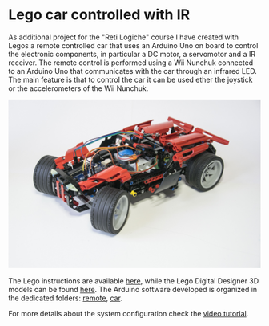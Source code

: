 # Lego car controlled with IR
As additional project for the "Reti Logiche" course I have created with Legos a remote controlled car that uses an Arduino Uno on board to control the electronic components, in particular a DC motor, a servomotor and a IR receiver. The remote control is performed using a Wii Nunchuk connected to an Arduino Uno that communicates with the car through an infrared LED. The main feature is that to control the car it can be used ether the joystick or the accelerometers of the Wii Nunchuk. 

![Lego car](./image.jpg)

The Lego instructions are available [here](./LDD_files/Instructions), while the Lego Digital Designer 3D models can be found [here](./LDD_files/Models). The Arduino software developed is organized in the dedicated folders: [remote](./IRremote), [car](/IRlegocar).

For more details about the system configuration check the [video tutorial](https://youtu.be/qfQm9lA7alI).
